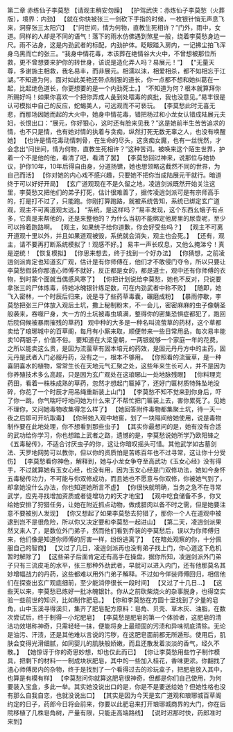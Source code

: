第二章 赤练仙子李莫愁
    【请观主稍安勿躁】
    【护驾武侠：赤炼仙子李莫愁（火葬版），境界：内劲】
    【就在你快被张三一剑砍下手指的时候，一枚银针悄无声息飞来，洞穿张三太阳穴】
    【“问世间，情为何物，直教生死相许？”门外，雨中，女道。同样的人却是不同的语气！落下的雨水仿佛遇到煞星一般，绕着李莫愁身边一尺。雨不沾身，这是内劲武者的标配，内劲护体。眨眼踏入房内，一记拂尘拍飞浑身乌黑而亡的张三。“我身中情花毒，本该葬在绝情谷大火中，不曾想被那位所救，更不曾想要来护你的转世身，该说是造化弄人吗？易展元！”】
    【“无量天尊，多谢施主相救，我名易丰，而非展元。相濡以沫，相爱相杀，都不如相忘于江湖。”不知道为何，面对如此美艳还带点制服的道长，你一点都不想和她纠葛在一起，比起绝色道长，你更想要的是一个内劲死士。】
    “不知道为何？根本就算拜你所赐好吗！如果你喜欢一个把你弄成人彘到处喂毒的疯批，我也没意见。”易丰很是认可模拟中自己的反应，蛇蝎美人，可远观而不可亵玩。
    【李莫愁此时无喜无悲，而那场因她而起的大火中，她身中情花毒，错把杨过和小龙女认错成陆展元夫妇，长恨出口：“展元，你好狠心，这时还有脸来见我？”这是她前半生苦苦追求的情，也不只是情，也有她对情的执着与贪痴，纵然打死无数无辜之人，也没有唤醒她】
    【也许是情花毒动情刺骨，在生命的尽头，这贪痴女魔，也有一丝恍然，才会念出“问世间，情为何物，直教生死相许？”这种苦词。被唤来这个陌生世界，护着一个不是他的他，看清了吧，看清了罢】
    【李莫愁回过神来，说那位与她协议，护你10年，10年后得自由身，分道扬镳，她也想领略这截然不同的世界，为自己而活】
    【你对她的内心戏不感兴趣，只要她不把你当成陆展元干就行。暗道终于可以好好开局】
    【玄广道观现在不是久留之地，凌逍剑派既然开始关注这里，李莫愁又把他们的弟子打死，估计很难善了，据传凌逍剑派可是有宗师高手的，打是打不过了，只能跑。你刚打算跑路，就被系统告知，系统已绑定玄广道观，观主不可离道观太远。】
    “系统，是这样吗？”易丰发现，这个东西幺蛾子有点多，它真是来帮他的，还是来整他的？为什么当初不能绑定他房里的尿壶呢，至少可以拎着跑路啊。
    【观主，如果统子给你道歉，你会好受些吗？】
    【观主不可离开道观十里以外，并且如果道观被毁，系统就会消失，观主也会死。】
    【还有，观主，请不要再打断系统模拟了！观感不好。】
    易丰一声长叹息，又他么掩涕兮！真是逆统！
    【恢复模拟】
    【你思来想去，终于找到一个好办法】
    【你猜想，之前凌逍剑派肯定也知道玄广观，估计是有你师傅在，他们才不敢侵门夺令，所以只要让李莫愁假装你那渣心师傅不就好，反正都是女的，都是道士，观中还有你师傅的衣物，到时蒙个面就当偶感风寒了】
    【你把计划说给李莫愁，她也不反对，只说要拿张三的尸体炼毒，待她冰魄银针练足数，可在内劲武者中称不败】
    【随即，她飞入密林，一个时辰后归来，说是寻了些药草毒囊，碾磨成粉】
    【暴雨停歇，李莫愁把张三尸体放入观后土坑，撒上秘制粉末，不一会儿，密密麻麻的虫子像朝圣般袭来，吞噬尸身，大一方的土坑被毒虫填满，整得你的密集恐惧症都犯了，跑回后院伺候被暴雨摧残的草药】
    观中种的大多是一种名叫流萤草的药材，这个草都卖给了琅琊城中的百草阁，每月有小厮来取，顺便带来一些日常用品，每次易丰能卖10两银子，价值不俗。
    要知道在大梁皇朝，一两银就够一个家庭一年的花费。
    之所以能卖这么贵，是因为流萤草有固本培元的药效，是固元丹丹方中的主药，固元丹是武者入门必服丹药，没有之一，根本不够用。
    【你照看的流萤草，是一种喜阴喜水的植物，常常生长在天地元气汇聚之处，这些年来生长可人，并不是因为你养殖技术多么高超，只是因为玄广观处在这琅琊山一处地脉残眼】
    【你料理完药田，看着一株株成熟的草药，忽然才想起门匾掉了，还好门匾材质特殊坠地没碎，你花了一个时辰才用吊绳重新装上山门】
    【李莫愁不知不觉来到你身后，吓了你一跳，你气喘吁吁地问她为什么来了不帮忙把门匾装上去，害你累死了。见她不理你，又问她毒物收集得怎么样了】
    【她回答附件毒物都集聚土坑，待一天一夜之后即可开坑取毒】
    【你带她入观中地窖，划了一块隔间给她使用，说是毒物制作要在此地处理，你不想看到那些虫子】
    【其实你最想问的是，她有没有合适的武功给你学习，你也想踏上武者之路，遗憾的是，李莫愁说她所学乃欧阳锋之《五毒秘传》，不适合讨厌虫子的你，这让你暗叹摇头可惜。其他武学如古墓剑法、天罗地网势可以教你，但以你的资质怕是苦练百年也不过寻常，这让你十分受伤】
    【李莫愁看你神色，解释到，她与小龙女争夺至高武功《玉女心经》没有得手，不过就算她有玉女心经，也没有用，因为玉女心经是门双修功法，她如今身怀五毒秘传功力，不可能与你双修成功，而且她也不愿意与你双修，你被她气到了，却拿她没什么办法，你也知道她所言不虚】
    【你很快就明确，当务之急不在寻常武学，应先寻找增加资质或者徒增功力的天才地宝】
    【观中吃食储备不多，你又给她安排了狩猎任务，让她在附近抓点动物，做成腊肉以备不时之需，但是她要注意不要被别人发现】
    【你又想起了如果李莫愁去狩猎了，那你一个人在道观中被逮到岂不是很危险，所以你又决定要和李莫愁一起进山】
    【第二天，凌逍剑派果然又来人了，是数位外门弟子，然而他们看到乔装的李莫愁后，误以为你师傅归来，他们像是知道你师傅的厉害一样，纷纷逃离了】
    【在暗处观察的你，十分佩服自己的智商】
    【又过了几日，凌逍剑派再也没有弟子找上门，你心道这下危机暂时解除了】
    【这些弟子后面肯定还有高手在操盘，据你所知，凌逍剑派外门弟子只有三流皮毛的水平，张三那种外劲武者，早就可以进入内门，还有他那莫名其妙增幅战力的丹药，这些都难以用外门弟子解释。不过如今佯装师傅回归，相信他们在探查出玄广观底细前，至少能消停很长一段时间】
    【又过了十几日...】
    【这些天以来，李莫愁已炼好一批冰魄银针。你从之前砍柴烧火的杂事脱身，也得空实验一些前世的知识，比如制作肥皂。】
    【你和李莫愁在方圆十里找到了少量的皂角，山中玉溪寻得溪贝，集齐了肥皂配方原料：皂角、贝壳、草木灰、油脂，在数次尝试后，终于制得一小坨肥皂】
    【李莫愁是肥皂的第一个体验者，这肥皂的清洁功效堪称神奇，只需轻轻一抹，便能将身上最顽固的污渍和异味彻底清除。无论是油污、汗渍，还是其他难以言说的污秽，在这肥皂面前都无所遁形。使用后，肌肤会变得光滑细腻，如同婴儿的肌肤般娇嫩，而且还散发着淡淡的香气，经久不散。】
    【她惊讶于你的奇思妙想，却也仅此而已】
    【你让李莫愁用些竹子制作模具，把剩下的材料一一制成块状肥皂，其中的一些加入桂花，香味更浓。你翻找了渣心师傅房内的杂物，终于是找到了一个看得过去的珍玩盒子，把肥皂放入其中，也算是有模有样】
    【李莫愁问你就算这肥皂很神奇，但都是你们自己使用，为何要装入宝盒，多此一举。其实她没说出口的是，你是不是要送给她？但她性格也没有那么自我自恋，也就没说出口】
    【其实是因为今天是玄广道观和琅琊城百草阁约定的日子，药郎今日将会前来，你要以此肥皂来打开琅琊城商界的大门，你在后院移植了几株皂角树，产量有限，只能走高端路线】
    【说时迟那时快，药郎准时来到】
    
    



